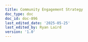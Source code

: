 ```yaml
---
title: Community Engagement Strategy
doc_type: doc
doc_id: doc-896
last_edited_date: '2025-05-25'
last_edited_by: Ryan Laird
version: '1.0'
---
```



